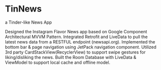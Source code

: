 # TinNews
a Tinder-like News App

Designed the Instagram Flavor News app based on Google Component Architectural MVVM Pattern.
Integrated Retrofit and LiveData to pull the latest news data from a RESTFUL endpoint  (newsapi.org).
Implemented the bottom bar & page navigation using JetPack navigation component.
Utilized 3rd party CardStackView(RecyclerView) to support swipe gestures for liking/disliking the news.
Built the Room Database with LiveData & ViewModel to support local cache and offline model.
